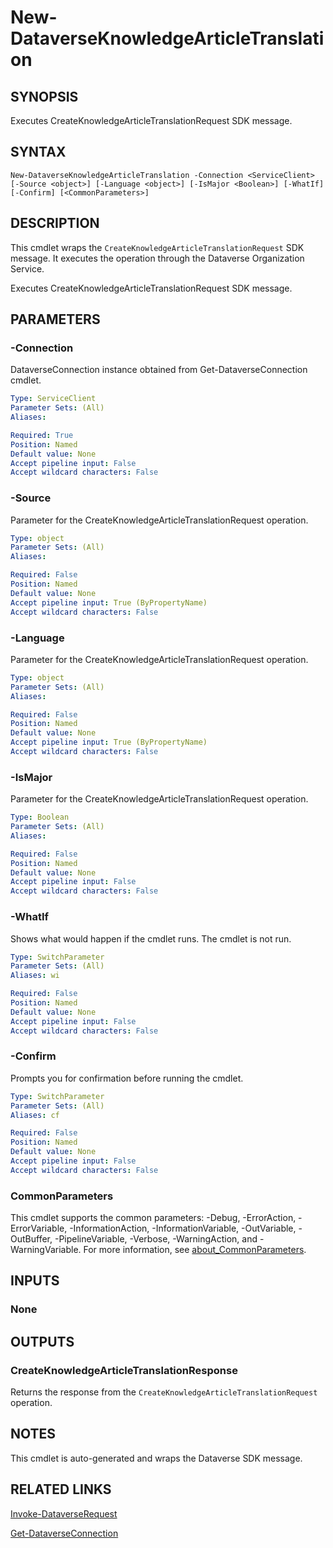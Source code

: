 # New-DataverseKnowledgeArticleTranslation

## SYNOPSIS
Executes CreateKnowledgeArticleTranslationRequest SDK message.

## SYNTAX

```
New-DataverseKnowledgeArticleTranslation -Connection <ServiceClient> [-Source <object>] [-Language <object>] [-IsMajor <Boolean>] [-WhatIf] [-Confirm] [<CommonParameters>]
```

## DESCRIPTION

This cmdlet wraps the `CreateKnowledgeArticleTranslationRequest` SDK message. It executes the operation through the Dataverse Organization Service.

Executes CreateKnowledgeArticleTranslationRequest SDK message.

## PARAMETERS

### -Connection
DataverseConnection instance obtained from Get-DataverseConnection cmdlet.

```yaml
Type: ServiceClient
Parameter Sets: (All)
Aliases:

Required: True
Position: Named
Default value: None
Accept pipeline input: False
Accept wildcard characters: False
```
### -Source
Parameter for the CreateKnowledgeArticleTranslationRequest operation.

```yaml
Type: object
Parameter Sets: (All)
Aliases:

Required: False
Position: Named
Default value: None
Accept pipeline input: True (ByPropertyName)
Accept wildcard characters: False
```
### -Language
Parameter for the CreateKnowledgeArticleTranslationRequest operation.

```yaml
Type: object
Parameter Sets: (All)
Aliases:

Required: False
Position: Named
Default value: None
Accept pipeline input: True (ByPropertyName)
Accept wildcard characters: False
```
### -IsMajor
Parameter for the CreateKnowledgeArticleTranslationRequest operation.

```yaml
Type: Boolean
Parameter Sets: (All)
Aliases:

Required: False
Position: Named
Default value: None
Accept pipeline input: False
Accept wildcard characters: False
```
### -WhatIf
Shows what would happen if the cmdlet runs. The cmdlet is not run.

```yaml
Type: SwitchParameter
Parameter Sets: (All)
Aliases: wi

Required: False
Position: Named
Default value: None
Accept pipeline input: False
Accept wildcard characters: False
```

### -Confirm
Prompts you for confirmation before running the cmdlet.

```yaml
Type: SwitchParameter
Parameter Sets: (All)
Aliases: cf

Required: False
Position: Named
Default value: None
Accept pipeline input: False
Accept wildcard characters: False
```
### CommonParameters
This cmdlet supports the common parameters: -Debug, -ErrorAction, -ErrorVariable, -InformationAction, -InformationVariable, -OutVariable, -OutBuffer, -PipelineVariable, -Verbose, -WarningAction, and -WarningVariable. For more information, see [about_CommonParameters](http://go.microsoft.com/fwlink/?LinkID=113216).

## INPUTS

### None

## OUTPUTS

### CreateKnowledgeArticleTranslationResponse

Returns the response from the `CreateKnowledgeArticleTranslationRequest` operation.

## NOTES

This cmdlet is auto-generated and wraps the Dataverse SDK message.

## RELATED LINKS

[Invoke-DataverseRequest](Invoke-DataverseRequest.md)

[Get-DataverseConnection](Get-DataverseConnection.md)
